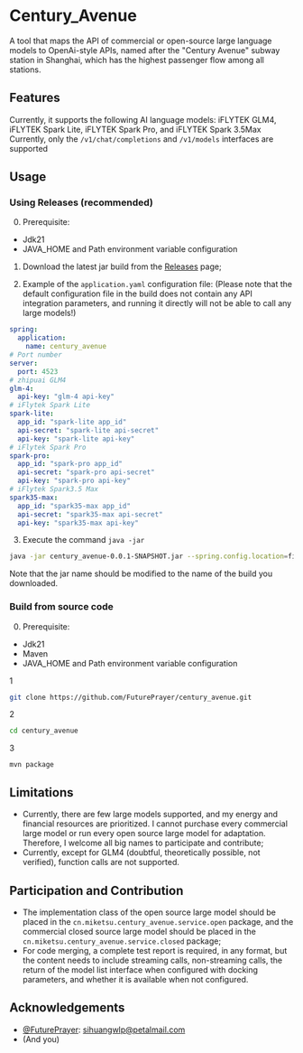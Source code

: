 # **Century_Avenue**
A tool that maps the API of commercial or open-source large language models to OpenAi-style APIs, named after the "Century Avenue" subway station in Shanghai, which has the highest passenger flow among all stations.

## **Features**
Currently, it supports the following AI language models: iFLYTEK GLM4, iFLYTEK Spark Lite, iFLYTEK Spark Pro, and iFLYTEK Spark 3.5Max
Currently, only the `/v1/chat/completions` and `/v1/models` interfaces are supported

## **Usage**
### Using Releases (recommended)
0. Prerequisite:
- Jdk21
- JAVA_HOME and Path environment variable configuration

1. Download the latest jar build from the [Releases](https://github.com/FuturePrayer/century_avenue/releases) page;

2. Example of the `application.yaml` configuration file: (Please note that the default configuration file in the build does not contain any API integration parameters, and running it directly will not be able to call any large models!)

```yaml
spring:
  application:
    name: century_avenue
# Port number
server:
  port: 4523
# zhipuai GLM4
glm-4:
  api-key: "glm-4 api-key"
# iFlytek Spark Lite
spark-lite:
  app_id: "spark-lite app_id"
  api-secret: "spark-lite api-secret"
  api-key: "spark-lite api-key"
# iFlytek Spark Pro
spark-pro:
  app_id: "spark-pro app_id"
  api-secret: "spark-pro api-secret"
  api-key: "spark-pro api-key"
# iFlytek Spark3.5 Max
spark35-max:
  app_id: "spark35-max app_id"
  api-secret: "spark35-max api-secret"
  api-key: "spark35-max api-key"

```

3. Execute the command `java -jar`
```bash
java -jar century_avenue-0.0.1-SNAPSHOT.jar --spring.config.location=file:/path/to/application.yaml

```
Note that the jar name should be modified to the name of the build you downloaded.

### Build from source code
0. Prerequisite:
- Jdk21
- Maven
- JAVA_HOME and Path environment variable configuration

1
```bash
git clone https://github.com/FuturePrayer/century_avenue.git
```
2
```bash
cd century_avenue
```
3
```
mvn package
```

## **Limitations**
- Currently, there are few large models supported, and my energy and financial resources are prioritized. I cannot purchase every commercial large model or run every open source large model for adaptation. Therefore, I welcome all big names to participate and contribute;
- Currently, except for GLM4 (doubtful, theoretically possible, not verified), function calls are not supported.

## **Participation and Contribution**
- The implementation class of the open source large model should be placed in the `cn.miketsu.century_avenue.service.open` package, and the commercial closed source large model should be placed in the `cn.miketsu.century_avenue.service.closed` package;
- For code merging, a complete test report is required, in any format, but the content needs to include streaming calls, non-streaming calls, the return of the model list interface when configured with docking parameters, and whether it is available when not configured.

## **Acknowledgements**
- [@FuturePrayer](https://github.com/FuturePrayer): sihuangwlp@petalmail.com
- (And you)